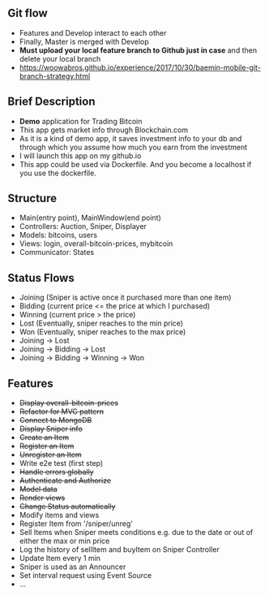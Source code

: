 ## Git flow
- Features and Develop interact to each other
- Finally, Master is merged with Develop 
- **Must upload your local feature branch to Github just in case** and then delete your local branch
- https://woowabros.github.io/experience/2017/10/30/baemin-mobile-git-branch-strategy.html

## Brief Description 
- **Demo** application for Trading Bitcoin
- This app gets market info through Blockchain.com
- As it is a kind of demo app, it saves investment info to your db and through which you assume how much you earn from the investment
- I will launch this app on my github.io 
- This app could be used via Dockerfile. And you become a localhost if you use the dockerfile. 

## Structure
- Main(entry point), MainWindow(end point)
- Controllers: Auction, Sniper, Displayer
- Models: bitcoins, users
- Views: login, overall-bitcoin-prices, mybitcoin
- Communicator: States

## Status Flows
- Joining (Sniper is active once it purchased more than one item)
- Bidding (current price <= the price at which I purchased)
- Winning (current price > the price)
- Lost (Eventually, sniper reaches to the min price)
- Won (Eventually, sniper reaches to the max price)
- Joining -> Lost
- Joining -> Bidding -> Lost
- Joining -> Bidding -> Winning -> Won 

## Features
- ~~Display overall-bitcoin-prices~~
- ~~Refactor for MVC pattern~~ 
- ~~Connect to MongoDB~~
- ~~Display Sniper info~~
- ~~Create an Item~~
- ~~Register an Item~~
- ~~Unregister an Item~~
- Write e2e test (first step)
- ~~Handle errors globally~~
- ~~Authenticate and Authorize~~ 
- ~~Model data~~ 
- ~~Render views~~ 
- ~~Change Status automatically~~ 
- Modify items and views 
- Register Item from '/sniper/unreg'
- Sell Items when Sniper meets conditions e.g. due to the date or out of either the max or min price
- Log the history of sellItem and buyItem on Sniper Controller
- Update Item every 1 min
- Sniper is used as an Announcer 
- Set interval request using Event Source 
- ...
